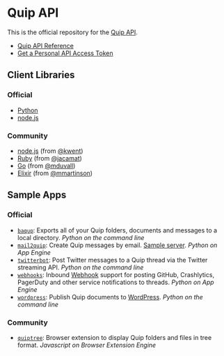 Quip API
========

This is the official repository for the [Quip API](https://quip.com/api/).

* [Quip API Reference](https://quip.com/api/reference)
* [Get a Personal API Access Token](https://quip.com/api/personal-token)

## Client Libraries

### Official

* [Python](python)
* [node.js](nodejs)

### Community

* [node.js](https://github.com/kwent/quip.js) (from [@kwent](https://github.com/kwent))
* [Ruby](https://github.com/jacamat/quip-ruby) (from [@jacamat](https://github.com/jacamat))
* [Go](https://github.com/mduvall/go-quip) (from [@mduvall](https://github.com/mduvall))
* [Elixir](https://github.com/mmartinson/e_quip) (from [@mmartinson](https://github.com/mmartinson))

## Sample Apps

### Official

* [`baqup`](samples/baqup): Exports all of your Quip folders, documents and messages to a local directory. _Python on the command line_
* [`mail2quip`](samples/mail2quip): Create Quip messages by email. [Sample server](http://mail2quip.appspot.com/). _Python on App Engine_
* [`twitterbot`](samples/twitterbot): Post Twitter messages to a Quip thread via the Twitter streaming API. _Python on the command line_
* [`webhooks`](samples/webhooks): Inbound [Webhook](http://en.wikipedia.org/wiki/Webhook) support for posting GitHub, Crashlytics, PagerDuty and other service notifications to threads. _Python on App Engine_
* [`wordpress`](samples/wordpress): Publish Quip documents to [WordPress](http://wordpress.org/). _Python on the command line_

### Community

* [`quiptree`](https://github.com/kwent/quiptree): Browser extension to display Quip folders and files in tree format. _Javascript on Browser Extension Engine_
